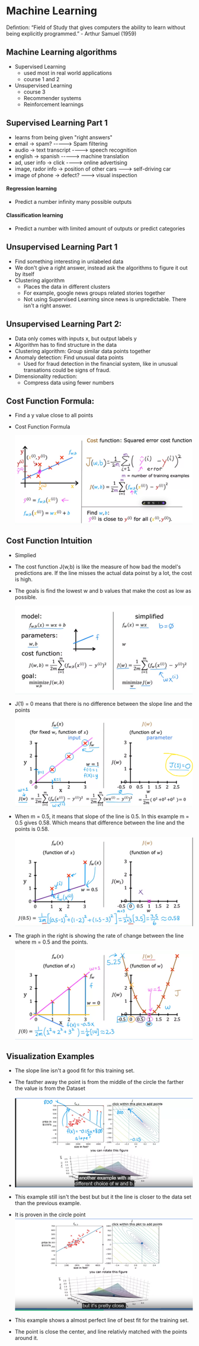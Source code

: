 # Machine Learning

Defintion: “Field of Study that gives computers the ability to learn without being explicitly programmed.” - Arthur Samuel (1959)

## Machine Learning algorithms

- Supervised Learning
  - used most in real world applications
  - course 1 and 2
- Unsupervised Learning
  - course 3
  - Recommender systems
  - Reinforcement learnings

## Supervised Learning Part 1

- learns from being given "right answers"
- email -> spam? -----> Spam filtering
- audio -> text transcript ----> speech recognition
- english -> spanish -----> machine translation
- ad, user info -> click ----> online advertising
- image, rador info -> position of other cars ---> self-driving car
- image of phone -> defect? ---> visual inspection

#### Regression learning

- Predict a number infinity many possible outputs

#### Classification learning

- Predict a number with limited amount of outputs or predict categories

## Unsupervised Learning Part 1

- Find something interesting in unlabeled data
- We don't give a right answer, instead ask the algorithms to figure it out by itself
- Clustering algorithm
  - Places the data in different clusters
  - For example, google news groups related stories together
  - Not using Supervised Learning since news is unpredictable. There isn't a right answer.

## Unsupervised Learning Part 2:

- Data only comes with inputs x, but output labels y
- Algorithm has to find structure in the data
- Clustering algorithm: Group similar data points together
- Anomaly detection: Find unusual data points
  - Used for fraud detection in the financial system, like in unusual transations could be signs of fraud.
- Dimensionality reduction:
  - Compress data using fewer numbers

## Cost Function Formula:

- Find a y value close to all points
- Cost Function Formula

  ![image info](./images/CostFunction.png)

## Cost Function Intuition

- Simplied
- The cost function J(w,b) is like the measure of how bad the model's predictions are. If the line misses the actual data poinst by a lot, the cost is high.
- The goals is find the lowest w and b values that make the cost as low as possible.

  ![image info](./images/simplfied.png)

- J(1) = 0 means that there is no difference between the slope line and the points

  ![image info](./images/explain.png)

- When m = 0.5, it means that slope of the line is 0.5. In this example m = 0.5 gives 0.58. Which means that difference between the line and the points is 0.58.

  ![image info](./images/explain_2.png)

- The graph in the right is showing the rate of change between the line where m = 0.5 and the points.

  ![image info](./images/explain_3.png)

## Visualization Examples

- The slope line isn't a good fit for this training set.
- The fasther away the point is from the middle of the circle the farther the value is from the Dataset
- ![image info](./images/VisualizationEx.png)


- This example still isn't the best but but it the line is closer to the data set than the previous example.
- It is proven in the circle point
  ![image info](./images/Vis.png)
- This example shows a almost perfect line of best fit for the training set. 
- The point is close the center, and line relativly matched with the points around it.
